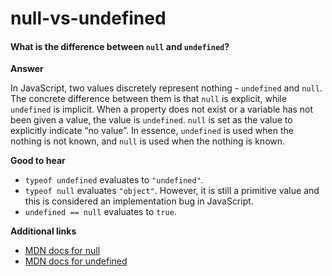 # null-vs-undefined

#### What is the difference between `null` and `undefined`? <a href="#what-is-the-difference-between-null-and-undefined" id="what-is-the-difference-between-null-and-undefined"></a>

**Answer**

In JavaScript, two values discretely represent nothing - `undefined` and `null`. The concrete difference between them is that `null` is explicit, while `undefined` is implicit. When a property does not exist or a variable has not been given a value, the value is `undefined`. `null` is set as the value to explicitly indicate “no value”. In essence, `undefined` is used when the nothing is not known, and `null` is used when the nothing is known.

**Good to hear**

* `typeof undefined` evaluates to `"undefined"`.
* `typeof null` evaluates `"object"`. However, it is still a primitive value and this is considered an implementation bug in JavaScript.
* `undefined == null` evaluates to `true`.

**Additional links**

* [MDN docs for null](https://developer.mozilla.org/en-US/docs/Web/JavaScript/Reference/Global\_Objects/null)
* [MDN docs for undefined](https://developer.mozilla.org/en-US/docs/Web/JavaScript/Reference/Global\_Objects/undefined)
